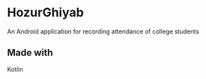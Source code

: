 # HozurGhiyab

An Android application for recording attendance of college students

## Made with
Kotlin

